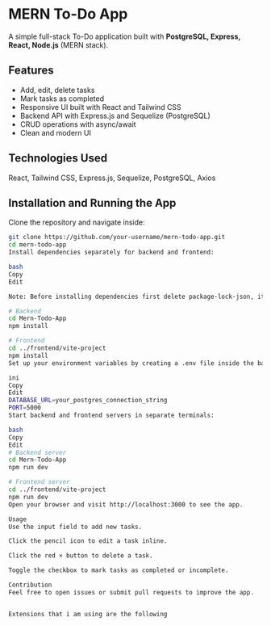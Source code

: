 # MERN To-Do App

A simple full-stack To-Do application built with **PostgreSQL, Express, React, Node.js** (MERN stack).

## Features

- Add, edit, delete tasks
- Mark tasks as completed
- Responsive UI built with React and Tailwind CSS
- Backend API with Express.js and Sequelize (PostgreSQL)
- CRUD operations with async/await
- Clean and modern UI

## Technologies Used

React, Tailwind CSS, Express.js, Sequelize, PostgreSQL, Axios

## Installation and Running the App

Clone the repository and navigate inside:

```bash
git clone https://github.com/your-username/mern-todo-app.git
cd mern-todo-app
Install dependencies separately for backend and frontend:

bash
Copy
Edit

Note: Before installing dependencies first delete package-lock-json, it will save you alot of time.

# Backend
cd Mern-Todo-App
npm install

# Frontend
cd ../frontend/vite-project
npm install
Set up your environment variables by creating a .env file inside the backend folder. Include your Postgres connection string and port:

ini
Copy
Edit
DATABASE_URL=your_postgres_connection_string
PORT=5000
Start backend and frontend servers in separate terminals:

bash
Copy
Edit
# Backend server
cd Mern-Todo-App
npm run dev

# Frontend server
cd ../frontend/vite-project
npm run dev
Open your browser and visit http://localhost:3000 to see the app.

Usage
Use the input field to add new tasks.

Click the pencil icon to edit a task inline.

Click the red × button to delete a task.

Toggle the checkbox to mark tasks as completed or incomplete.

Contribution
Feel free to open issues or submit pull requests to improve the app.


Extensions that i am using are the following

